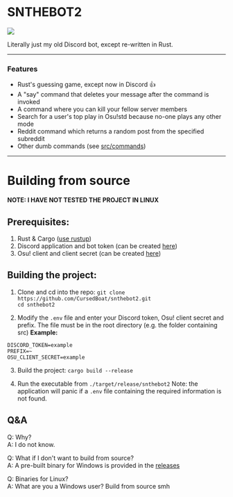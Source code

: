 # SNTHEBOT2

  

![](https://cdn.discordapp.com/emojis/1002963217083011134.webp?size=96&quality=lossless)

  

Literally just my old Discord bot, except re-written in Rust.
 

------------

  

### Features

- Rust's guessing game, except now in Discord 👍
- A "say" command that deletes your message after the command is invoked
- A command where you can kill your fellow server members
- Search for a user's top play in Osu!std because no-one plays any other mode 
- Reddit command which returns a random post from the specified subreddit
- Other dumb commands (see [src/commands](https://github.com/CursedBoat/snthebot2/tree/master/src/commands  "src/commands"))

  

----------

# Building from source

**NOTE: I HAVE NOT TESTED THE PROJECT IN LINUX**

## Prerequisites:

1. Rust & Cargo ([use rustup](https://rustup.rs/  "rustup"))
2. Discord application and bot token (can be created [here](https://discord.com/developers/applications/ "Discord Developer Portal"))
3. Osu! client and client secret (can be created [here](https://osu.ppy.sh/home/account/edit "Osu!"))
  
## Building the project:

1. Clone and cd into the repo:
``git clone https://github.com/CursedBoat/snthebot2.git``  
``cd snthebot2``

  

2. Modify the `.env` file and enter your Discord token, Osu! client secret and prefix. The file must be in the root directory (e.g. the folder containing src)
**Example:**
```
DISCORD_TOKEN=example
PREFIX=~
OSU_CLIENT_SECRET=example
```

  

3. Build the project:
``cargo build --release``  

4. Run the executable from ``./target/release/snthebot2``
Note: the application will panic if a ``.env`` file containing the required information is not found.


## Q&A

Q: Why?  
A: I do not know.

Q: What if I don't want to build from source?  
A: A pre-built binary for Windows is provided in the [releases](https://github.com/CursedBoat/snthebot2/releases  "releases")

Q: Binaries for Linux?  
A: What are you a Windows user? Build from source smh